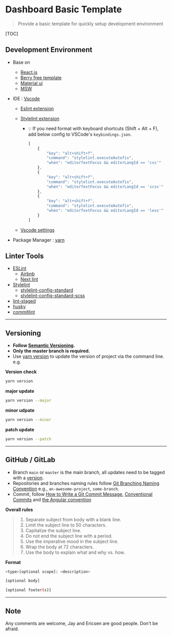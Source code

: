 # Dashboard Basic Template

> Provide a basic template for quickly setup development environment

[TOC]

## Development Environment

- Base on
  - [React.js](https://reactjs.org/)
  - [Berry free template](https://github.com/codedthemes/berry-free-react-admin-template)
  - [Material ui](https://mui.com/)
  - [MSW](https://mswjs.io/)

- IDE : [Vscode](https://code.visualstudio.com/)
  - [Eslint extension](https://marketplace.visualstudio.com/items?itemName=dbaeumer.vscode-eslint)
  - [Stylelint extension](https://marketplace.visualstudio.com/items?itemName=stylelint.vscode-stylelint)
    - 💡 If you need format with keyboard shortcuts (Shift + Alt + F), add below config to VSCode's `keybindings.json`.

      ```javascript
      [
          {
              "key": "alt+shift+f",
              "command": "stylelint.executeAutofix",
              "when": "editorTextFocus && editorLangId == 'css'"
          },
          {
              "key": "alt+shift+f",
              "command": "stylelint.executeAutofix",
              "when": "editorTextFocus && editorLangId == 'scss'"
          },
          {
              "key": "alt+shift+f",
              "command": "stylelint.executeAutofix",
              "when": "editorTextFocus && editorLangId == 'less'"
          }
      ]
      ```

  - [Vscode settings](.vscode\settings.json)
- Package Manager :  [yarn](<https://yarnpkg.com/>)

## Linter Tools

- [ESLint](https://eslint.org/)
  - [Airbnb](https://github.com/airbnb/javascript)
  - [Next lint](https://nextjs.org/docs/basic-features/eslint)
- [Stylelint](https://stylelint.io/)
  - [stylelint-config-standard](https://github.com/stylelint/stylelint-config-standard)
  - [stylelint-config-standard-scss](https://github.com/stylelint-scss/stylelint-config-standard-scss#readme)
- [lint-staged](https://github.com/okonet/lint-staged)
- [husky](https://typicode.github.io/husky/#/?id=features)
- [commitlint](https://commitlint.js.org/#/)

---

## Versioning

- **Follow [Semantic Versioning](https://semver.org/).**
- **Only the master branch is required.**
- Use [yarn version](https://classic.yarnpkg.com/en/docs/cli/version) to update the version of project via the command line. e.g.

**Version check**

```sh
yarn version
```

**major update**

```sh
yarn version --major
```

**minor udpate**

```sh
yarn version --minor
```

**patch update**

```sh
yarn version --patch
```

---

## GitHub / GitLab

- Branch `main` or `master` is the main branch, all updates need to be tagged with a [version](#versioning).
- Repositories and branches naming rules follow [Git Branching Naming Convention](https://codingsight.com/git-branching-naming-convention-best-practices/)  e.g., `an-awesome-project`, `some-branch`.
- Commit, follow [How to Write a Git Commit Message](https://cbea.ms/git-commit/), [Conventional Commits](https://www.conventionalcommits.org/en/v1.0.0/) and [the Angular convention](https://github.com/angular/angular/blob/22b96b9/CONTRIBUTING.md#-commit-message-guidelines)

**Overall rules**
  
  > 1. Separate subject from body with a blank line.
  > 2. Limit the subject line to 50 characters.
  > 3. Capitalize the subject line.
  > 4. Do not end the subject line with a period.
  > 5. Use the imperative mood in the subject line.
  > 6. Wrap the body at 72 characters.
  > 7. Use the body to explain what and why vs. how.
  
**Format**

```bash
<type>[optional scope]: <description>

[optional body]

[optional footer(s)]
```

---

## Note

Any comments are welcome, Jay and Ericsen are good people. Don't be afraid.
